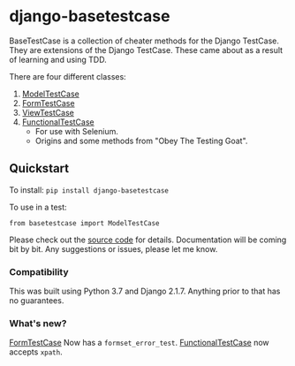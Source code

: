 
# django-basetestcase
BaseTestCase is a collection of cheater methods for the Django TestCase. They are extensions of the Django TestCase. These came about as a result of learning and using TDD.

There are four different classes:
1. [ModelTestCase](https://github.com/Spleeding1/django-basetestcase/blob/master/django-basetestcase/ModelTestCase.md)
2. [FormTestCase](https://github.com/Spleeding1/django-basetestcase/blob/master/django-basetestcase/FormTestCase.md)
3. [ViewTestCase](https://github.com/Spleeding1/django-basetestcase/blob/master/django-basetestcase/ViewTestCase.md)
4. [FunctionalTestCase](https://github.com/Spleeding1/django-basetestcase/blob/master/django-basetestcase/FunctionalTestCase.md)
    - For use with Selenium.
    - Origins and some methods from "Obey The Testing Goat".
    
## Quickstart
To install:
`pip install django-basetestcase`

To use in a test:

`from basetestcase import ModelTestCase`

Please check out the [source code](https://github.com/Spleeding1/django-basetestcase/tree/master/django-basetestcase/basetestcase) for details. Documentation will be coming bit by bit. Any suggestions or issues, please let me know.

### Compatibility
This was built using Python 3.7 and Django 2.1.7. Anything prior to that has no guarantees.

### What's new?
[FormTestCase](https://github.com/Spleeding1/django-basetestcase/blob/master/django-basetestcase/FormTestCase.md) Now has a `formset_error_test`.
[FunctionalTestCase](https://github.com/Spleeding1/django-basetestcase/blob/master/django-basetestcase/FunctionalTestCase.md#error_test) now accepts `xpath`.
